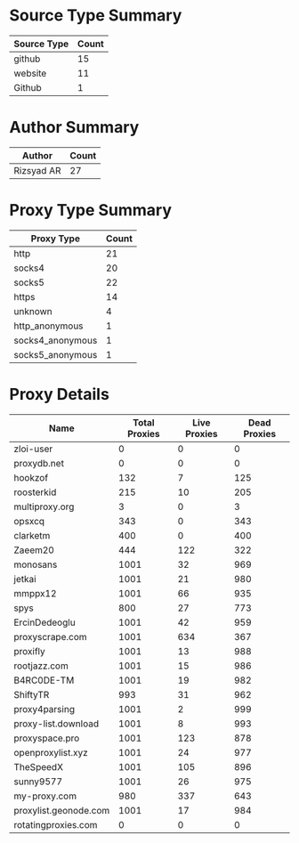 # Source Type Summary

| Source Type | Count |
|-------------|-------|
| github | 15 |
| website | 11 |
| Github | 1 |


# Author Summary

| Author | Count |
|--------|-------|
| Rizsyad AR | 27 |


# Proxy Type Summary

| Proxy Type | Count |
|------------|-------|
| http | 21 |
| socks4 | 20 |
| socks5 | 22 |
| https | 14 |
| unknown | 4 |
| http_anonymous | 1 |
| socks4_anonymous | 1 |
| socks5_anonymous | 1 |


# Proxy Details

| Name | Total Proxies | Live Proxies | Dead Proxies |
|------|---------------|--------------|---------------|
| zloi-user | 0 | 0 | 0 |
| proxydb.net | 0 | 0 | 0 |
| hookzof | 132 | 7 | 125 |
| roosterkid | 215 | 10 | 205 |
| multiproxy.org | 3 | 0 | 3 |
| opsxcq | 343 | 0 | 343 |
| clarketm | 400 | 0 | 400 |
| Zaeem20 | 444 | 122 | 322 |
| monosans | 1001 | 32 | 969 |
| jetkai | 1001 | 21 | 980 |
| mmppx12 | 1001 | 66 | 935 |
| spys | 800 | 27 | 773 |
| ErcinDedeoglu | 1001 | 42 | 959 |
| proxyscrape.com | 1001 | 634 | 367 |
| proxifly | 1001 | 13 | 988 |
| rootjazz.com | 1001 | 15 | 986 |
| B4RC0DE-TM | 1001 | 19 | 982 |
| ShiftyTR | 993 | 31 | 962 |
| proxy4parsing | 1001 | 2 | 999 |
| proxy-list.download | 1001 | 8 | 993 |
| proxyspace.pro | 1001 | 123 | 878 |
| openproxylist.xyz | 1001 | 24 | 977 |
| TheSpeedX | 1001 | 105 | 896 |
| sunny9577 | 1001 | 26 | 975 |
| my-proxy.com | 980 | 337 | 643 |
| proxylist.geonode.com | 1001 | 17 | 984 |
| rotatingproxies.com | 0 | 0 | 0 |
